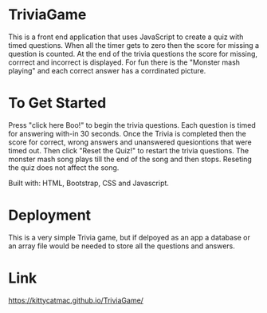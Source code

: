 # TriviaGame
This is a front end application that uses JavaScript to create a quiz with timed questions. When all the timer gets to zero then the score for missing a question is counted. At the end of the trivia questions the score for missing, corrrect and incorrect is displayed. For fun there is the "Monster mash playing" and each correct answer has a corrdinated picture.

# To Get Started
Press "click here Boo!" to begin the trivia questions. Each question is timed for answering with-in 30 seconds. Once the Trivia is completed then the score for correct, wrong answers and unanswered quesiontions that were timed out. Then click "Reset the Quiz!" to restart the trivia questions. The monster mash song plays till the end of the song and then stops. Reseting the quiz does not affect the song.

Built with: HTML, Bootstrap, CSS and Javascript.

# Deployment
This is a very simple Trivia game, but if delpoyed as an app a database or an array file would be needed to store all the questions and answers.

# Link
https://kittycatmac.github.io/TriviaGame/
